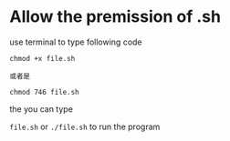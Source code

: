 # Allow the premission of .sh

use terminal to type following code

```
chmod +x file.sh

或者是 

chmod 746 file.sh
```

the you can type

`file.sh` or `./file.sh` to run the program
